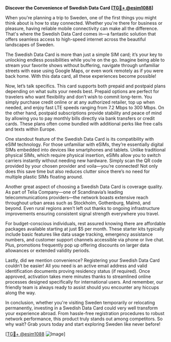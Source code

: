 **Discover the Convenience of Swedish Data Card [[TG💪+ @esim1088](https://t.me/s/esim1088)]**

When you're planning a trip to Sweden, one of the first things you might think about is how to stay connected. Whether you're there for business or pleasure, having reliable mobile connectivity can make all the difference. That's where the Swedish Data Card comes in—a fantastic solution that offers seamless access to high-speed internet across the beautiful landscapes of Sweden.

The Swedish Data Card is more than just a simple SIM card; it’s your key to unlocking endless possibilities while you’re on the go. Imagine being able to stream your favorite shows without buffering, navigate through unfamiliar streets with ease using Google Maps, or even work remotely as if you were back home. With this data card, all these experiences become possible!

Now, let’s talk specifics. This card supports both prepaid and postpaid plans depending on what suits your needs best. Prepaid options are perfect for travelers who want flexibility and don’t wish to commit long-term. You simply purchase credit online or at any authorized retailer, top up when needed, and enjoy fast LTE speeds ranging from 7.2 Mbps to 300 Mbps. On the other hand, postpaid subscriptions provide stability and peace of mind by allowing you to pay monthly bills directly via bank transfers or credit cards. These plans often come bundled with additional perks like free calls and texts within Europe.

One standout feature of the Swedish Data Card is its compatibility with eSIM technology. For those unfamiliar with eSIMs, they’re essentially digital SIMs embedded into devices like smartphones and tablets. Unlike traditional physical SIMs, which require physical insertion, eSIMs allow you to switch carriers instantly without needing new hardware. Simply scan the QR code provided by your chosen provider and voila—you’re connected! Not only does this save time but also reduces clutter since there’s no need for multiple plastic SIMs floating around.

Another great aspect of choosing a Swedish Data Card is coverage quality. As part of Telia Company—one of Scandinavia’s leading telecommunications providers—the network boasts extensive reach throughout urban areas such as Stockholm, Gothenburg, Malmö, and beyond. Even rural regions aren't left out thanks to ongoing infrastructure improvements ensuring consistent signal strength everywhere you travel.

For budget-conscious individuals, rest assured knowing there are affordable packages available starting at just $5 per month. These starter kits typically include basic features like data usage tracking, emergency assistance numbers, and customer support channels accessible via phone or live chat. Plus, promotions frequently pop up offering discounts on larger data allowances or extended validity periods.

Lastly, did we mention convenience? Registering your Swedish Data Card couldn’t be easier! All you need is an active email address and valid identification documents proving residency status (if required). Once approved, activation takes mere minutes thanks to streamlined online processes designed specifically for international users. And remember, our friendly team is always ready to assist should you encounter any hiccups along the way.

In conclusion, whether you're visiting Sweden temporarily or relocating permanently, investing in a Swedish Data Card could very well transform your experience abroad. From hassle-free registration procedures to robust network performance, this product truly stands out among competitors. So why wait? Grab yours today and start exploring Sweden like never before!

[[TG💪+ @esim1088](https://t.me/s/esim1088) ![Image](https://i.postimg.cc/Y0z9fWf4/image.png)]